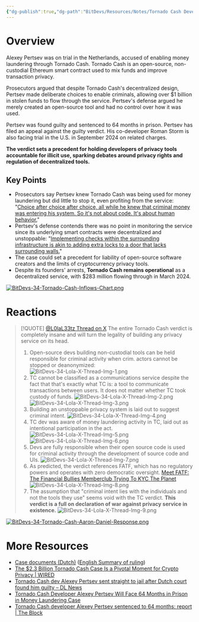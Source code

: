 ```yaml
---
{"dg-publish":true,"dg-path":"BitDevs/Resources/Notes/Tornado Cash Developer Alexey Pertsev Sentenced to 64 Months in Prison in the Netherlands.md","permalink":"/bit-devs/resources/notes/tornado-cash-developer-alexey-pertsev-sentenced-to-64-months-in-prison-in-the-netherlands/","title":"Tornado Cash Developer Alexey Pertsev Sentenced to 64 Months in Prison in the Netherlands","tags":["bitcoin","bitdevs","socratic-34","privacy","regulation"],"noteIcon":"3","created":"2024-05-16T18:53:27.177-10:00","updated":"2024-05-19T14:26:34.532-10:00"}
---
```




# Overview

Alexey Pertsev was on trial in the Netherlands, accused of enabling money laundering through Tornado Cash. Tornado Cash is an open-source, non-custodial Ethereum smart contract used to mix funds and improve transaction privacy.

Prosecutors argued that despite Tornado Cash's decentralized design, Pertsev made deliberate choices to enable criminals, allowing over $1 billion in stolen funds to flow through the service. Pertsev's defense argued he merely created an open-source tool and had no control over how it was used.

Pertsev was found guilty and sentenced to 64 months in prison. Pertsev has filed an appeal against the guilty verdict. His co-developer Roman Storm is also facing trial in the U.S. in September 2024 on related charges.

**The verdict sets a precedent for holding developers of privacy tools accountable for illicit use, sparking debates around privacy rights and regulation of decentralized tools.**

## Key Points

- Prosecutors say Pertsev knew Tornado Cash was being used for money laundering but did little to stop it, even profiting from the service: "[Choice after choice after choice, all while he knew that criminal money was entering his system. So it's not about code. It's about human behavior.](https://arc.net/l/quote/njljltzu)"
- Pertsev's defense contends there was no point in monitoring the service since its underlying smart contracts were decentralized and unstoppable: "[Implementing checks within the surrounding infrastructure is akin to adding extra locks to a door that lacks surrounding walls.](https://arc.net/l/quote/mmbpjuie)"
- The case could set a precedent for liability of open-source software creators and the limits of cryptocurrency privacy tools.
- Despite its founders' arrests, **Tornado Cash remains operational** as a decentralized service, with $283 million flowing through in March 2024.

[![BitDevs-34-Tornado-Cash-Inflows-Chart.png](/img/user/para/artifacts/BitDevs-34-Tornado-Cash-Inflows-Chart.png)](https://www.wired.com/story/tornado-cash-money-laundering-case-crypto-privacy/)

# Reactions

> [!QUOTE] [@L0laL33tz Thread on X](https://x.com/L0laL33tz/status/1790385855556698448)
> The entire Tornado Cash verdict is completely insane and will turn the legality of building any privacy service on its head.
> 
> 1. Open-source devs building non-custodial tools can be held responsible for criminal activity when crim. actors cannot be stopped or deanonymized:
> ![BitDevs-34-Lola-X-Thread-Img-1.png](/img/user/para/artifacts/BitDevs-34-Lola-X-Thread-Img-1.png)
> 2. TC cannot be classified as a communications service despite the fact that that's exactly what TC is: a tool to communicate transactions between users. It does not matter whether TC took custody of funds.
> ![BitDevs-34-Lola-X-Thread-Img-2.png](/img/user/para/artifacts/BitDevs-34-Lola-X-Thread-Img-2.png)
> ![BitDevs-34-Lola-X-Thread-Img-3.png](/img/user/para/artifacts/BitDevs-34-Lola-X-Thread-Img-3.png)
> 3. Building an unstoppable privacy system is laid out to suggest criminal intent.
> ![BitDevs-34-Lola-X-Thread-Img-4.png](/img/user/para/artifacts/BitDevs-34-Lola-X-Thread-Img-4.png)
> 4. TC dev was aware of money laundering activity in TC, laid out as intentional participation in the act.
> ![BitDevs-34-Lola-X-Thread-Img-5.png](/img/user/para/artifacts/BitDevs-34-Lola-X-Thread-Img-5.png)
> ![BitDevs-34-Lola-X-Thread-Img-6.png](/img/user/para/artifacts/BitDevs-34-Lola-X-Thread-Img-6.png)
> 5. Devs are fully responsible when their open source code is used for criminal activity through the development of source code and UIs.
> ![BitDevs-34-Lola-X-Thread-Img-7.png](/img/user/para/artifacts/BitDevs-34-Lola-X-Thread-Img-7.png)
> 6. As predicted, the verdict references FATF, which has no regulatory powers and operates with zero democratic oversight.
> [Meet FATF: The Financial Bullies Memberclub Trying To KYC The Planet](https://www.therage.co/meet-fatf-the-financial-bullies-memberclub)
> ![BitDevs-34-Lola-X-Thread-Img-8.png](/img/user/para/artifacts/BitDevs-34-Lola-X-Thread-Img-8.png)
> 7. The assumption that "criminal intent lies with the individuals and not the tools they use" seems void with the TC verdict. **This verdict is a full on declaration of war against privacy service in existence.**
> ![BitDevs-34-Lola-X-Thread-Img-9.png](/img/user/para/artifacts/BitDevs-34-Lola-X-Thread-Img-9.png)

[![BitDevs-34-Tornado-Cash-Aaron-Daniel-Response.png](/img/user/para/artifacts/BitDevs-34-Tornado-Cash-Aaron-Daniel-Response.png)](https://x.com/wadaniel/status/1790359618503213248)

# More Resources
- [Case documents (Dutch)](https://uitspraken.rechtspraak.nl/details?id=ECLI%3ANL%3ARBOBR%3A2024%3A2069&ref=nobsbitcoin.com) ([English Summary of ruling](https://x.com/arbedout/status/1790363082172019195))
- [The $2.3 Billion Tornado Cash Case Is a Pivotal Moment for Crypto Privacy | WIRED](https://www.wired.com/story/tornado-cash-money-laundering-case-crypto-privacy/)
- [Tornado Cash dev Alexey Pertsev sent straight to jail after Dutch court found him guilty – DL News](https://www.dlnews.com/articles/regulation/tornado-cash-dev-alexey-pertsev-guilty-of-money-laundering/?ref=nobsbitcoin.com)
- [Tornado Cash Developer Alexey Pertsev Will Face 64 Months in Prison in Money Laundering Case](https://www.coindesk.com/policy/2024/05/14/tornado-cash-developer-alexey-pertsev-found-guilty-of-money-laundering/?ref=nobsbitcoin.com)
- [Tornado Cash developer Alexey Pertsev sentenced to 64 months: report | The Block](https://www.theblock.co/post/294322/tornado-cash-developer-found-guilty-alexey-pertsev-money-laundering-charges-to-serve-five-year-prison-sentence?utm_source=twitter&utm_medium=social)

